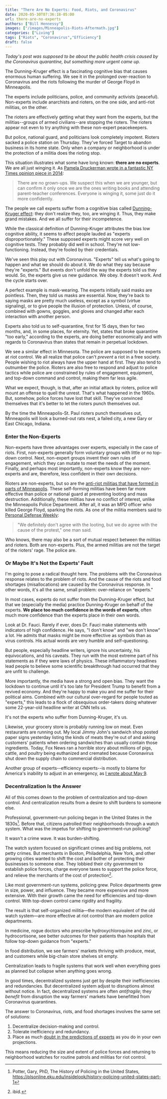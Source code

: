 ```yaml
---
title: "There Are No Experts: Food, Riots, and Coronavirus"
date: 2020-05-30T07:36:18-05:00
url: there-are-no-experts
authors: ["Bill Hennessy"]
images: ["/images/Minneapolis-Riots-Aftermath.jpg"]
categories: ["Living"]
tags: ["Riots", "Coronavirus","Efficiency"]
draft: false
---
```


*Today's post was supposed to be about the public health crisis caused by the Coronavirus quarantine, but something more urgent came up.*

The Dunning-Kruger effect is a fascinating cognitive bias that causes enormous human suffering. We see it in the prolonged over-reaction to Coronavirus and the riots following the murder of George Floyd in Minneapolis. 

The experts include politicians, police, and community activists (peaceful). Non-experts include anarchists and rioters, on the one side, and anti-riot militias, on the other.

The rioters are effectively getting what they want from the experts, but the militias--groups of armed civilians--are stopping the rioters. The rioters appear not even to try anything with these non-expert peacekeepers. 

But police, national guard, and politicians look completely impotent. Rioters sacked a police station on Thursday. They've forced Target to abandon business in its home state. Only when a company or neighborhood is under the protection of a militia does the rioting stop.

This situation illustrates what some have long known: **there are no experts**. We are all just winging it. As [Pamela Druckerman wrote in a fantastic NY Times opinion piece in 2014](https://www.nytimes.com/2014/03/01/opinion/sunday/what-you-learn-in-your-40s.html):

> There are no grown-ups. We suspect this when we are younger, but can confirm it only once we are the ones writing books and attending parent-teacher conferences. Everyone is winging it, some just do it more confidently.

The people we call experts suffer from a cognitive bias called [Dunning-Kruger effect](https://www.verywellmind.com/an-overview-of-the-dunning-kruger-effect-4160740): they don't realize they, too, are winging it. Thus, they make grand mistakes. And we all suffer for their incompetence.

While the classical definition of Dunning-Kruger attributes the bias low cognitive ability, it seems to affect people lauded as "experts disproportionately." These supposed experts might score very well on cognitive tests. They probably did well in school. They're not low-functioning. Instead, they're fooled by their credentials. 

We've seen this play out with Coronavirus. "Experts" tell us what's going to happen and what we should do about it. We do what they say because they're "experts." But events don't unfold the way the experts told us they would. So, the experts give us new guidance. We obey. It doesn't work. And the cycle starts over. 

A perfect example is mask-wearing. The experts initially said masks are pointless. Then, they told us masks are essential. Now, they're back to saying masks are pretty much useless, except as a symbol (virtue signaling), or to give people the illusion of protection. Unless, of course, combined with gowns, goggles, and gloves and changed after each interaction with another person. 

Experts also told us to self-quarantine, first for 15 days, then for two months, and, in some places, for eternity. Yet, states that broke quarantine "too early," according to the experts, are doing better economically and with regards to Coronavirus than states that remain in perpetual lockdown. 

We see a similar effect in Minnesota. The police are supposed to be experts at riot control. We all realize that police can't *prevent* a riot in a free society. People wishing to riot always have the upper hand at first. They also tend to outnumber the police. Rioters are also free to respond and adjust to police tactics while police are constrained by rules of engagement, equipment, and top-down command and control, making them far less agile. 

What we expect, though, is that, after an initial attack by rioters, police will mount an offense to quell the unrest. That's what happened in the 1960s. But, somehow, police forces have lost that skill. They've convinced themselves that it's better to let the rioters punch themselves out. 

By the time the Minneapolis-St. Paul rioters punch themselves out, Minneapolis will look a burned-out rats nest, a failed city, a new Gary or East Chicago, Indiana. 

### Enter the Non-Experts

Non-experts have three advantages over experts, especially in the case of riots. First, non-experts generally form voluntary groups with little or no top-down control. Next, non-expert groups invent their own rules of engagement, which they can mutate to meet the needs of the moment. Finally, and perhaps most importantly, non-experts know they are non-experts and are, therefore, less confident in their own decisions. 

Rioters are non-experts, but so are the [anti-riot militias that have formed in parts of Minneapolis](https://www.personaldefenseworld.com/2020/05/minneapolis-armed-civilians-rioters/). These self-forming militias have been far more effective than police or national guard at preventing looting and mass destruction. Additionally, these militias have no conflict of interest, unlike the Minneapolis Police Department. After all, it was an MPD officer who killed George Floyd, sparking the riots. As one of the militia members said to [Personal Defense Weekly](https://www.personaldefenseworld.com/2020/05/minneapolis-armed-civilians-rioters/): 

> "We definitely don't agree with the looting, but we do agree with the cause of the protest," one man said. 

Who knows, there may also be a sort of mutual respect between the militias and rioters. Both are non-experts. Plus, the armed militias are not the target of the rioters' rage. The police are. 

### Or Maybe It's Not the Experts' Fault

I'm going to pose a radical thought here. The problems with the Coronavirus response relates to the problem of riots. And the cause of the riots and food shortages (misallocations) are caused by the Coronavirus response. In other words, it's all the same, small problem: over-reliance on "experts." 

In most cases, experts do not suffer from the Dunning-Kruger effect, but that we (especially the media) practice Dunning-Kruger on behalf of the experts. **We place too much confidence in the words of experts**, often much more confidence than the experts place in their own words. 

Look at Dr. Fauci. Rarely if ever, does Dr. Fauci make statements with indicators of high confidence. He says, "I don't know" and "we don't know" a lot. He admits that masks might be more effective as symbols than as virus controls. His actual words are very humble and self-questioning. 

But people, especially headline writers, ignore his uncertainty, his equivocations, and his caveats. They run with the most extreme part of his statements as if they were laws of physics. These inflammatory headlines lead people to believe some scientific breakthrough had occurred that they are unfit to challenge. 

More importantly, the media have a strong and open bias. They want the lockdown to continue until it's too late for President Trump to benefit from a revived economy. And they're happy to make you and me suffer for their political aims. Combined with our cultural over-regard for people touted as "experts," this leads to a flock of obsequious order-takers doing whatever some 22-year-old headline writer at CNN tells us. 

It's not the experts who suffer from Dunning-Kruger, it's us.

Likewise, your grocery store is probably running low on meat. Even restaurants are running out. My local Jimmy John's sandwich shop posted paper signs yesterday listing the kinds of meats they're out of and asking customers' patients when ordering sandwiches than usually contain those ingredients. Today, Fox News ran a horrible story about millions of pigs, cattle, and poultry being euthanized and cremated because Coronavirus shut down the supply chain to commercial distribution. 

Another group of experts--efficiency experts--is mostly to blame for America's inability to adjust in an emergency, as [I wrote about May 9](https://hennessysview.com/how-efficiency-caused-food-shortages/). 

### Decentralization  Is the Answer

All of this comes down to the problem of centralization and top-down control. And centralization results from a desire to shift burdens to someone else. 

Professional, government-run policing began in the United States in the 1830s[^1]. Before that, citizens patrolled their neighborhoods through a watch system. What was the impetus for shifting to government-run policing? 

It wasn't a crime wave. It was burden-shifting. 

The watch system focused on significant crimes and big problems, not petty crimes. But merchants in Boston, Philadelphia, New York, and other growing cities wanted to shift the cost and bother of protecting their businesses to someone else. They lobbied their city government to establish police forces, charge everyone taxes to support the police force, and relieve the merchants of the cost of protection[^2]. 

Like most government-run systems, policing grew. Police departments grew in size, power, and influence. They became more expensive and more extensive. With their growth came the need for efficiencies and top-down control. With top-down control came rigidity and fragility.

The result is that self-organized militia—the modern equivalent of the old watch system—are more effective at riot control than are modern police departments.

In medicine,  rogue doctors who prescribe hydroxychloroquine and zinc, or hydrocortisone, see better outcomes for their patients than hospitals that follow top-down guidance from "experts."

In food distribution, we see farmers' markets thriving with produce, meat, and customers while big-chain store shelves sit empty.

Centralization leads to fragile systems that work well when everything goes as planned but collapse when anything goes wrong. 

In good times, decentralized systems just get by despite their inefficiencies and redundancies. But decentralized system adjust to disruptions almost without notice. In fact, decentralized systems are often *antifragile*; they *benefit* from disruption the way farmers' markets have benefitted from Coronavirus quarantines.

The answer to Coronavirus, riots, and food shortages involves the same set of solutions:

1. Decentralize decision-making and control.
2. Tolerate inefficiency and redundancy.
3. Place as much [doubt in the predictions of experts](https://hennessysview.com/post/2018/how-experts-make-life-worse/) as you do in your own projections. 

This means reducing the size and extent of police forces and returning to neighborhood watches for routine patrols and militias for riot control. 

[^1]: Potter, Gary, PhD, The History of Policing in the United States, https://plsonline.eku.edu/insidelook/history-policing-united-states-part-1
[^2]: ibid.